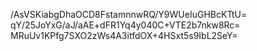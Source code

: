 /AsVSKiabgDhaOCD8FstamnnwRQ/Y9WUeIuGHBcKTtU=
qY/25JoYxG/aJ/aAE+dFR1Yq4y040C+VTE2b7nkw8Rc=
MRuUv1KPfg7SXO2zWs4A3itfdOX+4HSxt5s9IbL2SeY=
